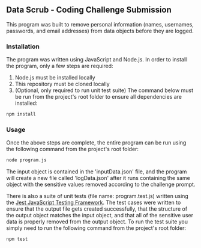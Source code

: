 ## Data Scrub - Coding Challenge Submission

This program was built to remove personal information (names, usernames, passwords, and email addresses) from data objects before they are logged.

### Installation

The program was written using JavaScript and Node.js. In order to install the program, only a few steps are required:
1. Node.js must be installed locally
2. This repository must be cloned locally
3. (Optional, only required to run unit test suite) The command below must be run from the project's root folder to ensure all dependencies are installed:
```bash
npm install
```

### Usage

Once the above steps are complete, the entire program can be run using the following command from the project's root folder:
```bash
node program.js
```
The input object is contained in the 'inputData.json' file, and the program will create a new file called 'logData.json' after it runs containing the same object with the sensitive values removed according to the challenge prompt. 

There is also a suite of unit tests (file name: program.test.js) written using the [Jest JavaScript Testing Framework](https://jestjs.io). The test cases were written to ensure that the output file gets created successfully, that the structure of the output object matches the input object, and that all of the sensitive user data is properly removed from the output object. To run the test suite you simply need to run the following command from the project's root folder:
```bash
npm test
```

